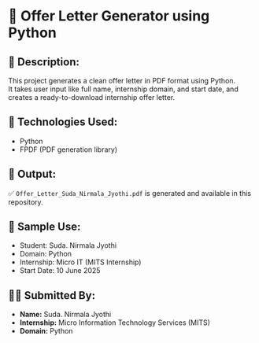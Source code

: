 # 📝 Offer Letter Generator using Python

## 📌 Description:
This project generates a clean offer letter in PDF format using Python.  
It takes user input like full name, internship domain, and start date, and creates a ready-to-download internship offer letter.

## 🔧 Technologies Used:
- Python
- FPDF (PDF generation library)

## 📂 Output:
✅ `Offer_Letter_Suda_Nirmala_Jyothi.pdf` is generated and available in this repository.

## 📄 Sample Use:
- Student: Suda. Nirmala Jyothi
- Domain: Python
- Internship: Micro IT (MITS Internship)
- Start Date: 10 June 2025

## 🙋‍♀️ Submitted By:
- **Name:** Suda. Nirmala Jyothi  
- **Internship:** Micro Information Technology Services (MITS)  
- **Domain:** Python
